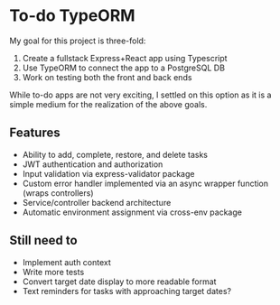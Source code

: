 # To-do TypeORM

My goal for this project is three-fold:

1. Create a fullstack Express+React app using Typescript
2. Use TypeORM to connect the app to a PostgreSQL DB
3. Work on testing both the front and back ends

While to-do apps are not very exciting, I settled on this option as it is a simple medium for the realization of the above goals.

## Features

- Ability to add, complete, restore, and delete tasks
- JWT authentication and authorization
- Input validation via express-validator package
- Custom error handler implemented via an async wrapper function (wraps controllers)
- Service/controller backend architecture
- Automatic environment assignment via cross-env package

## Still need to

- Implement auth context
- Write more tests
- Convert target date display to more readable format
- Text reminders for tasks with approaching target dates?

